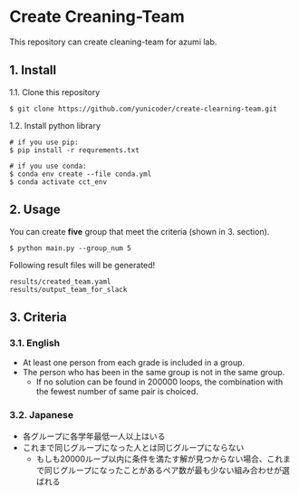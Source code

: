 # Create Creaning-Team
This repository can create cleaning-team for azumi lab.

## 1. Install
1.1. Clone this repository
```
$ git clone https://github.com/yunicoder/create-clearning-team.git
```

1.2. Install python library
```
# if you use pip:
$ pip install -r requrements.txt

# if you use conda:
$ conda env create --file conda.yml
$ conda activate cct_env
```


## 2. Usage
You can create **five** group that meet the criteria (shown in 3. section).
```
$ python main.py --group_num 5
```

Following result files will be generated!
```
results/created_team.yaml
results/output_team_for_slack
```

## 3. Criteria 

### 3.1. English
- At least one person from each grade is included in a group.
- The person who has been in the same group is not in the same group.
    - If no solution can be found in 200000 loops, the combination with the fewest number of same pair is choiced.
### 3.2. Japanese
- 各グループに各学年最低一人以上はいる
- これまで同じグループになった人とは同じグループにならない
    - もしも20000ループ以内に条件を満たす解が見つからない場合、これまで同じグループになったことがあるペア数が最も少ない組み合わせが選ばれる

